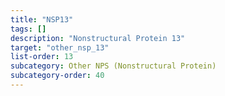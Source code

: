 ```yaml
---
title: "NSP13"
tags: []
description: "Nonstructural Protein 13"
target: "other_nsp_13"
list-order: 13
subcategory: Other NPS (Nonstructural Protein)
subcategory-order: 40
---
```


